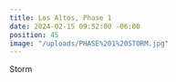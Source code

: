 ```yaml
---
title: Los Altos, Phase 1
date: 2024-02-15 09:52:00 -06:00
position: 45
image: "/uploads/PHASE%201%20STORM.jpg"
---
```


Storm